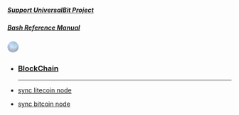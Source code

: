 ##### [Support UniversalBit Project](https://github.com/universalbit-dev/universalbit-dev/tree/main/support)
##### [Bash Reference Manual](https://www.gnu.org/software/bash/manual/html_node/index.html)

<img src="https://github.com/universalbit-dev/universalbit-dev/blob/main/blockchain/images/blockchain.png" width="5%"></img>

* ### [BlockChain](https://en.wikipedia.org/wiki/Blockchain)
  ---

* [sync litecoin node](https://github.com/universalbit-dev/universalbit-dev/tree/main/blockchain/litecoin)
* [sync bitcoin node](https://github.com/universalbit-dev/universalbit-dev/tree/main/blockchain/bitcoin)

